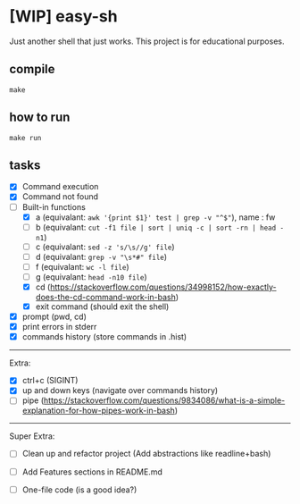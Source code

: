 # [WIP] easy-sh
Just another shell that just works. This project is for educational purposes.

## compile
`make`

## how to run
`make run`

## tasks
- [x] Command execution
- [x] Command not found
- [ ] Built-in functions
  - [x] a (equivalant: `awk '{print $1}' test | grep -v "^$"`), name : fw
  - [ ] b (equivalant: `cut -f1 file | sort | uniq -c | sort -rn | head -n1`)
  - [ ] c (equivalant: `sed -z 's/\s//g' file`)
  - [ ] d (equivalant: `grep -v "\s*#" file`)
  - [ ] f (equivalant: `wc -l file`)
  - [ ] g (equivalant: `head -n10 file`)
  - [x] cd (https://stackoverflow.com/questions/34998152/how-exactly-does-the-cd-command-work-in-bash)
  - [x] exit command (should exit the shell)
- [x] prompt (pwd, cd)
- [x] print errors in stderr
- [x] commands history (store commands in .hist)

---

Extra:

- [x] ctrl+c (SIGINT)
- [x] up and down keys (navigate over commands history)
- [ ] pipe (https://stackoverflow.com/questions/9834086/what-is-a-simple-explanation-for-how-pipes-work-in-bash)

---

Super Extra:

- [ ] Clean up and refactor project (Add abstractions like readline+bash)
- [ ] Add Features sections in README.md
- [ ] One-file code (is a good idea?)

